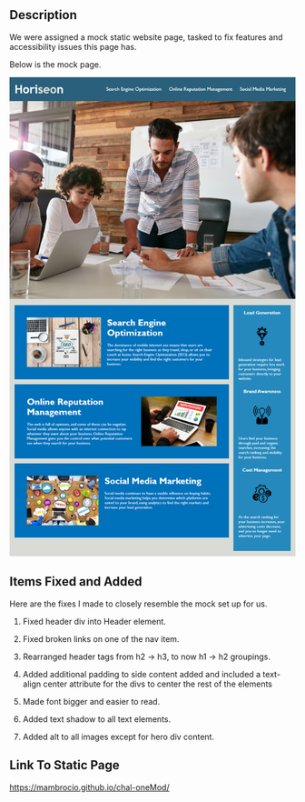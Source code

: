 # <Mod One Challenge>

## Description

We were assigned a mock static website page, tasked to fix features and accessibility issues this page has.

Below is the mock page.

![alt text](assets/images/01-html-css-git-homework-demo.png)

## Items Fixed and Added

Here are the fixes I made to closely resemble the mock set up for us.


1. Fixed header div into Header element.

2. Fixed broken links on one of the nav item.

3. Rearranged header tags from h2 -> h3, to now h1 -> h2 groupings.

4. Added additional padding to side content added and included a text-align center attribute for the divs to center the rest of the elements

5. Made font bigger and easier to read.

6. Added text shadow to all text elements.

7. Added alt to all images except for hero div content.


## Link To Static Page

https://mambrocio.github.io/chal-oneMod/
